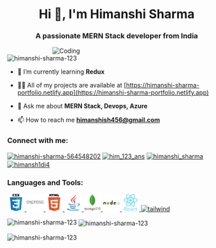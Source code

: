 <h1 align="center">Hi 👋, I'm Himanshi Sharma</h1>
<h3 align="center">A passionate MERN Stack developer from India</h3>
<img align="right" alt="Coding" width="400" src="https://media.tenor.com/S59bPkT0pqcAAAAC/programming.gif"/>


<p align="left"> <img src="https://komarev.com/ghpvc/?username=himanshi-sharma-123&label=Profile%20views&color=0e75b6&style=flat" alt="himanshi-sharma-123" /> </p>

- 🌱 I’m currently learning **Redux**

- 👨‍💻 All of my projects are available at [https://himanshi-sharma-portfolio.netlify.app](https://himanshi-sharma-portfolio.netlify.app)

- 💬 Ask me about **MERN Stack, Devops, Azure**

- 📫 How to reach me **himanshish456@gmail.com**

<h3 align="left">Connect with me:</h3>
<p align="left">
<a href="https://linkedin.com/in/himanshi-sharma-564548202" target="blank"><img align="center" src="https://raw.githubusercontent.com/rahuldkjain/github-profile-readme-generator/master/src/images/icons/Social/linked-in-alt.svg" alt="himanshi-sharma-564548202" height="30" width="40" /></a>
<a href="https://www.codechef.com/users/him_123_ans" target="blank"><img align="center" src="https://cdn.jsdelivr.net/npm/simple-icons@3.1.0/icons/codechef.svg" alt="him_123_ans" height="30" width="40" /></a>
<a href="https://www.leetcode.com/himanshi_sharma" target="blank"><img align="center" src="https://raw.githubusercontent.com/rahuldkjain/github-profile-readme-generator/master/src/images/icons/Social/leet-code.svg" alt="himanshi_sharma" height="30" width="40" /></a>
<a href="https://auth.geeksforgeeks.org/user/himansh1di4" target="blank"><img align="center" src="https://raw.githubusercontent.com/rahuldkjain/github-profile-readme-generator/master/src/images/icons/Social/geeks-for-geeks.svg" alt="himansh1di4" height="30" width="40" /></a>
</p>

<h3 align="left">Languages and Tools:</h3>
<p align="left"> <a href="https://www.w3schools.com/css/" target="_blank" rel="noreferrer"> <img src="https://raw.githubusercontent.com/devicons/devicon/master/icons/css3/css3-original-wordmark.svg" alt="css3" width="40" height="40"/> </a> <a href="https://expressjs.com" target="_blank" rel="noreferrer"> <img src="https://raw.githubusercontent.com/devicons/devicon/master/icons/express/express-original-wordmark.svg" alt="express" width="40" height="40"/> </a> <a href="https://www.w3.org/html/" target="_blank" rel="noreferrer"> <img src="https://raw.githubusercontent.com/devicons/devicon/master/icons/html5/html5-original-wordmark.svg" alt="html5" width="40" height="40"/> </a> <a href="https://www.java.com" target="_blank" rel="noreferrer"> <img src="https://raw.githubusercontent.com/devicons/devicon/master/icons/java/java-original.svg" alt="java" width="40" height="40"/> </a> <a href="https://www.mongodb.com/" target="_blank" rel="noreferrer"> <img src="https://raw.githubusercontent.com/devicons/devicon/master/icons/mongodb/mongodb-original-wordmark.svg" alt="mongodb" width="40" height="40"/> </a> <a href="https://nodejs.org" target="_blank" rel="noreferrer"> <img src="https://raw.githubusercontent.com/devicons/devicon/master/icons/nodejs/nodejs-original-wordmark.svg" alt="nodejs" width="40" height="40"/> </a> <a href="https://reactjs.org/" target="_blank" rel="noreferrer"> <img src="https://raw.githubusercontent.com/devicons/devicon/master/icons/react/react-original-wordmark.svg" alt="react" width="40" height="40"/> </a> <a href="https://tailwindcss.com/" target="_blank" rel="noreferrer"> <img src="https://www.vectorlogo.zone/logos/tailwindcss/tailwindcss-icon.svg" alt="tailwind" width="40" height="40"/> </a> </p>

<p><img align="left" src="https://github-readme-stats.vercel.app/api/top-langs?username=himanshi-sharma-123&show_icons=true&locale=en&layout=compact" alt="himanshi-sharma-123" /></p>

<p>&nbsp;<img align="center" src="https://github-readme-stats.vercel.app/api?username=himanshi-sharma-123&show_icons=true&locale=en" alt="himanshi-sharma-123" /></p>

<p><img align="center" src="https://github-readme-streak-stats.herokuapp.com/?user=himanshi-sharma-123&" alt="himanshi-sharma-123" /></p>
